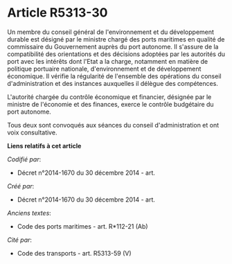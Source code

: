 # Article R5313-30

Un membre du conseil général de l'environnement et du développement durable est désigné par le ministre chargé des ports
maritimes en qualité de commissaire du Gouvernement auprès du port autonome. Il s'assure de la compatibilité des orientations
et des décisions adoptées par les autorités du port avec les intérêts dont l'Etat a la charge, notamment en matière de
politique portuaire nationale, d'environnement et de développement économique. Il vérifie la régularité de l'ensemble des
opérations du conseil d'administration et des instances auxquelles il délègue des compétences.

L'autorité chargée du contrôle économique et financier, désignée par le ministre de l'économie et des finances, exerce le
contrôle budgétaire du port autonome.

Tous deux sont convoqués aux séances du conseil d'administration et ont voix consultative.

**Liens relatifs à cet article**

_Codifié par_:

  - Décret n°2014-1670 du 30 décembre 2014 - art.

_Créé par_:

  - Décret n°2014-1670 du 30 décembre 2014 - art.

_Anciens textes_:

  - Code des ports maritimes - art. R*112-21 (Ab)

_Cité par_:

  - Code des transports - art. R5313-59 (V)
